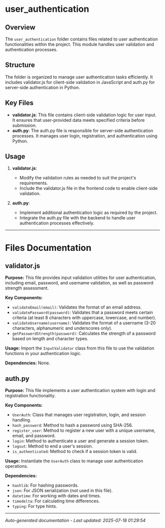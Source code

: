 # user_authentication

## Overview
The `user_authentication` folder contains files related to user authentication functionalities within the project. This module handles user validation and authentication processes.

## Structure
The folder is organized to manage user authentication tasks efficiently. It includes validator.js for client-side validation in JavaScript and auth.py for server-side authentication in Python.

## Key Files
- **validator.js**: This file contains client-side validation logic for user input. It ensures that user-provided data meets specified criteria before submission.
- **auth.py**: The auth.py file is responsible for server-side authentication processes. It manages user login, registration, and authentication using Python.

## Usage
1. **validator.js**:
   - Modify the validation rules as needed to suit the project's requirements.
   - Include the validator.js file in the frontend code to enable client-side validation.

2. **auth.py**:
   - Implement additional authentication logic as required by the project.
   - Integrate the auth.py file with the backend to handle user authentication processes effectively.

---

# Files Documentation

## validator.js

**Purpose:** This file provides input validation utilities for user authentication, including email, password, and username validation, as well as password strength assessment.

**Key Components:**
- `validateEmail(email)`: Validates the format of an email address.
- `validatePassword(password)`: Validates that a password meets certain criteria (at least 8 characters with uppercase, lowercase, and number).
- `validateUsername(username)`: Validates the format of a username (3-20 characters, alphanumeric and underscores only).
- `getPasswordStrength(password)`: Calculates the strength of a password based on length and character types.

**Usage:** Import the `InputValidator` class from this file to use the validation functions in your authentication logic.

**Dependencies:** None.

## auth.py

**Purpose:** This file implements a user authentication system with login and registration functionality.

**Key Components:**
- `UserAuth`: Class that manages user registration, login, and session handling.
- `hash_password`: Method to hash a password using SHA-256.
- `register_user`: Method to register a new user with a unique username, email, and password.
- `login`: Method to authenticate a user and generate a session token.
- `logout`: Method to end a user's session.
- `is_authenticated`: Method to check if a session token is valid.

**Usage:** Instantiate the `UserAuth` class to manage user authentication operations.

**Dependencies:**
- `hashlib`: For hashing passwords.
- `json`: For JSON serialization (not used in this file).
- `datetime`: For working with dates and times.
- `timedelta`: For calculating time differences.
- `typing`: For type hints.

---
*Auto-generated documentation - Last updated: 2025-07-18 01:29:54*
